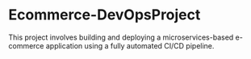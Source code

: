 # Ecommerce-DevOpsProject
This project involves building and deploying a microservices-based e-commerce application using a fully automated CI/CD pipeline.
